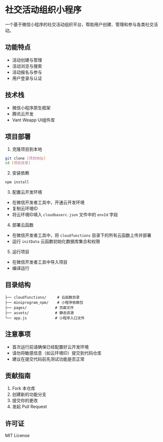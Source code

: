# 社交活动组织小程序

一个基于微信小程序的社交活动组织平台，帮助用户创建、管理和参与各类社交活动。

## 功能特点

- 活动创建与管理
- 活动浏览与搜索
- 活动报名与参与
- 用户登录与认证

## 技术栈

- 微信小程序原生框架
- 腾讯云开发
- Vant Weapp UI组件库

## 项目部署

1. 克隆项目到本地
```bash
git clone [项目地址]
cd [项目目录]
```

2. 安装依赖
```bash
npm install
```

3. 配置云开发环境
- 在微信开发者工具中，开通云开发环境
- 复制云环境ID
- 将云环境ID填入 `cloudbaserc.json` 文件中的 `envId` 字段

4. 部署云函数
- 在微信开发者工具中，将 `cloudfunctions` 目录下的所有云函数上传并部署
- 运行 `initData` 云函数初始化数据库集合和权限

5. 运行项目
- 在微信开发者工具中导入项目
- 编译运行

## 目录结构

```
├── cloudfunctions/     # 云函数目录
├── miniprogram_npm/    # 小程序依赖包
├── pages/             # 页面文件
├── assets/            # 静态资源
└── app.js             # 小程序入口文件
```

## 注意事项

- 首次运行前请确保已经配置好云开发环境
- 请勿将敏感信息（如云环境ID）提交到代码仓库
- 建议在提交代码前先测试功能是否正常

## 贡献指南

1. Fork 本仓库
2. 创建新的功能分支
3. 提交你的更改
4. 发起 Pull Request

## 许可证

MIT License